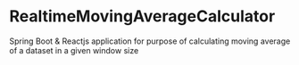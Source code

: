 # RealtimeMovingAverageCalculator
Spring Boot &amp; Reactjs application for purpose of calculating moving average of a dataset in a given window size 
